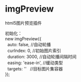 # imgPreview
html5图片预览插件

初始化：
</br>new imgPreview({
      </br>&nbsp;&nbsp;auto: false,    //自动轮播
      </br>&nbsp;&nbsp;curIndex: 0,    //初始图片索引
      </br>&nbsp;&nbsp;duration: 3000,  //自动轮播间隔时间
      </br>&nbsp;&nbsp;easing: 'ease-in',  //缓动类型
      </br>&nbsp;&nbsp;targets: ''   //目标图片集容器
  </br>});

